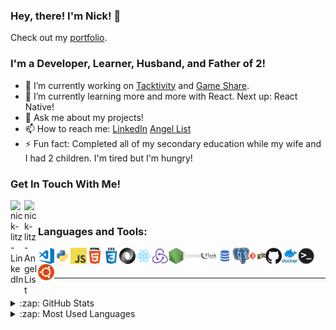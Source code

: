 ### Hey, there! I'm Nick! 👋

Check out my [portfolio].

### I'm a Developer, Learner, Husband, and Father of 2!
- 🔭 I’m currently working on [Tacktivity] and [Game Share].
- 🌱 I’m currently learning more and more with React. Next up: React Native!
- 💬 Ask me about my projects!
- 📫 How to reach me: [LinkedIn](www.linkedin.com/in/nicholaslitz) [Angel List](www.angel.co/u/nick-litz)
- ⚡ Fun fact: Completed all of my secondary education while my wife and I had 2 children. I'm tired but I'm hungry!

### Get In Touch With Me!
[<img align="left" alt="nick-litz-LinkedIn" width="22px" src="https://www.capillaryconsulting.com/wp-content/uploads/2016/02/linkedin-logo.png" />][linkedIn]
[<img align="left" alt="nick-litz-AngelList" width="22px" src="https://maxcdn.icons8.com/Share/icon/Logos/angellist1600.png" />][angelList]

<br />

### Languages and Tools:

<img align="left" alt="Visual Studio Code" width="26px" src="https://raw.githubusercontent.com/github/explore/80688e429a7d4ef2fca1e82350fe8e3517d3494d/topics/visual-studio-code/visual-studio-code.png" />
<img align="left" alt="python" width="26px" src="https://raw.githubusercontent.com/github/explore/80688e429a7d4ef2fca1e82350fe8e3517d3494d/topics/python/python.png" />
<img align="left" alt="JavaScript" width="26px" src="https://raw.githubusercontent.com/github/explore/80688e429a7d4ef2fca1e82350fe8e3517d3494d/topics/javascript/javascript.png" />
<img align="left" alt="HTML5" width="26px" src="https://raw.githubusercontent.com/github/explore/80688e429a7d4ef2fca1e82350fe8e3517d3494d/topics/html/html.png" />
<img align="left" alt="CSS3" width="26px" src="https://raw.githubusercontent.com/github/explore/80688e429a7d4ef2fca1e82350fe8e3517d3494d/topics/css/css.png" />
<img align="left" alt="JSON" width="26px" src="https://raw.githubusercontent.com/github/explore/80688e429a7d4ef2fca1e82350fe8e3517d3494d/topics/json/json.png" />
<img align="left" alt="React" width="26px" src="https://raw.githubusercontent.com/github/explore/80688e429a7d4ef2fca1e82350fe8e3517d3494d/topics/react/react.png" />
<img align="left" alt="Redux" width="26px" src="https://raw.githubusercontent.com/github/explore/80688e429a7d4ef2fca1e82350fe8e3517d3494d/topics/redux/redux.png" />
<img align="left" alt="Node.js" width="26px" src="https://raw.githubusercontent.com/github/explore/80688e429a7d4ef2fca1e82350fe8e3517d3494d/topics/nodejs/nodejs.png" />
<img align="left" alt="Express.js" width="26px" src="https://raw.githubusercontent.com/github/explore/80688e429a7d4ef2fca1e82350fe8e3517d3494d/topics/express/express.png" />
<img align="left" alt="flask" width="26px" src="https://raw.githubusercontent.com/github/explore/80688e429a7d4ef2fca1e82350fe8e3517d3494d/topics/flask/flask.png" />
<img align="left" alt="SQL" width="26px" src="https://raw.githubusercontent.com/github/explore/80688e429a7d4ef2fca1e82350fe8e3517d3494d/topics/sql/sql.png" />
<img align="left" alt="postgreSQL" width="26px" src="https://raw.githubusercontent.com/github/explore/80688e429a7d4ef2fca1e82350fe8e3517d3494d/topics/postgresql/postgresql.png" />
<img align="left" alt="Git" width="26px" src="https://raw.githubusercontent.com/github/explore/80688e429a7d4ef2fca1e82350fe8e3517d3494d/topics/git/git.png" />
<img align="left" alt="GitHub" width="26px" src="https://raw.githubusercontent.com/github/explore/78df643247d429f6cc873026c0622819ad797942/topics/github/github.png" />
<img align="left" alt="Docker" width="26px" src="https://raw.githubusercontent.com/github/explore/80688e429a7d4ef2fca1e82350fe8e3517d3494d/topics/docker/docker.png" />
<img align="left" alt="Terminal" width="26px" src="https://raw.githubusercontent.com/github/explore/80688e429a7d4ef2fca1e82350fe8e3517d3494d/topics/terminal/terminal.png" />
<img align="left" alt="Ubuntu" width="26px" src="https://raw.githubusercontent.com/github/explore/80688e429a7d4ef2fca1e82350fe8e3517d3494d/topics/ubuntu/ubuntu.png" />

<br />
<br />
<hr />
<br />

<details>
  <summary>:zap: GitHub Stats</summary>

  <img align="left" alt="github-stats" src="https://github-readme-stats.vercel.app/api?username=nickoliz&show_icons=true&hide_border=true&text_color=c9cacc&bg_color=1d1f21" />

</details>

<details>
  <summary>:zap: Most Used Languages</summary>

<img align="left" color='black' alt="top-languages" src="https://github-readme-stats.vercel.app/api/top-langs/?username=nickoliz&text_color=c9cacc&icon_color=ffffff&bg_color=1d1f21" />

</details>

[linkedIn]: https://linkedin.com/in/nicholaslitz
[angelList]: https://angel.co/u/nick-litz
[portfolio]: https://www.nicholaslitz.com
[Tacktivity]: https://tacktivity.herokuapp.com/
[Game Share]: https://game-share-ltz.herokuapp.com/
